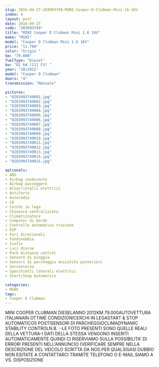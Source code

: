```yaml
---
slug: 2016-04-27-283993749-MINI-Cooper-D-Clubman-Mini-16-16V
index: 4
layout: post
date: 2016-04-27
code: "283993749"
title: "MINI Cooper D Clubman Mini 1.6 16V"
make: "MINI"
model: "Cooper D Clubman Mini 1.6 16V"
price: "11.700"
color: "Grigio "
km: "79.000"
fuelType: "Diesel"
kw: "82 kW (111 CV) "
year: "10/2012"
model: "Cooper D Clubman"
doors: "4"
transmission: "Manuale"

pictures:
- "0283993749001.jpg"
- "0283993749002.jpg"
- "0283993749003.jpg"
- "0283993749004.jpg"
- "0283993749005.jpg"
- "0283993749006.jpg"
- "0283993749007.jpg"
- "0283993749008.jpg"
- "0283993749009.jpg"
- "0283993749010.jpg"
- "0283993749011.jpg"
- "0283993749012.jpg"
- "0283993749013.jpg"
- "0283993749014.jpg"
- "0283993749015.jpg"

optionals:
- ABS
- Airbag conducente
- Airbag passeggero
- Alzacristalli elettrici
- Antifurto
- Autoradio
- CD
- Cerchi in lega
- Chiusura centralizzata
- Climatizzatore
- Computer di bordo
- Controllo automatico trazione
- ESP
- Fari direzionali
- Fendinebbia
- Isofix
- Luci diurne
- Park distance control
- Sensore di pioggia
- Sensori di parcheggio assistito posteriori
- Servosterzo
- Specchietti laterali elettrici
- Start/Stop Automatico

categories:
- MINI
tags:
- Cooper D Clubman
---
```

MINI COOPER CLUBMAN DIESELANNO 2012KM 79.000AUTOVETTURA ITALIANAIN OTTIME CONDIZIONICERCHI IN LEGASTART & STOP AUTOMATICO5 POSTISENSORI DI PARCHEGGIOCLIMADYNAMIC STABILITY CONTROLN.B. :-LE FOTO PRESENTI SONO QUELLE REALI DELLA VETTURA-I DATI DELLA STESSA VENGONO INSERITI AUTOMATICAMENTE QUINDI CI RISERVIAMO SULLA POSSIBILITA' DI ERRORI PRESENTI NELL'ANNUNCIO (VERIFICARE SEMPRE NELLA DESCRIZIONE DEL VEICOLO SCRITTA DA NOI).PER QUALSISASI DUBBIO NON ESITATE A CONTATTARCI TRAMITE TELEFONO O E-MAIL.SIAMO A VS. DISPOSIZIONE